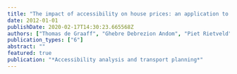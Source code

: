 ```yaml
---
title: "The impact of accessibility on house prices: an application to large urban planning and infrastructure projects in the Netherlands"
date: 2012-01-01
publishDate: 2020-02-17T14:30:23.665568Z
authors: ["Thomas de Graaff", "Ghebre Debrezion Andom", "Piet Rietveld"]
publication_types: ["6"]
abstract: ""
featured: true
publication: "*Accessibility analysis and transport planning*"
---
```


